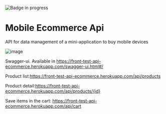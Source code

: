    ![Badge in progress](http://img.shields.io/static/v1?label=STATUS&message=In%20Progress&color=GREEN&style=for-the-badge)

  # Mobile Ecommerce Api
API for data management of a mini-application to buy mobile devices

![image](https://i.pinimg.com/originals/27/d6/e0/27d6e0f022298f6766d5cf2871327d1e.gif) 


Swagger-ui. Available in https://front-test-api-ecommerce.herokuapp.com/swagger-ui.html#/

Product list:https://front-test-api-ecommerce.herokuapp.com/api/products

Product detail:https://front-test-api-ecommerce.herokuapp.com/api/products/{id}

Save items in the cart: https://front-test-api-ecommerce.herokuapp.com/api/cart
